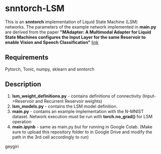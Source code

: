 # snntorch-LSM
This is an **snntorch** implementation of Liquid State Machine (LSM) networks. The parameters of the example network implemented in **main.py** are derived from the paper **"MAdapter: A Multimodal Adapter for Liquid State Machines configures the Input Layer for the same Reservoir to enable Vision and Speech Classification"** [link](https://ieeexplore.ieee.org/document/10191376)

## Requirements
Pytorch, Tonic, numpy, sklearn and snntorch

## Description
1. **lsm_weight_definitions.py** - contains definitions of connectivity (Input->Reservoir and Recurrent Reservoir weights)
2. **lsm_models.py** - contains the LSM model definition.
3. **main.py** - contains an example implementation with the N-MNIST dataset. Network execution must be run with **torch.no_grad()** for LSM operation
4. **main.ipynb** - same as main.py but for running in Google Colab. (Make sure to upload this repository folder to in Google Drive and modify the path in the 3rd cell accordingly to run)

geygiri
